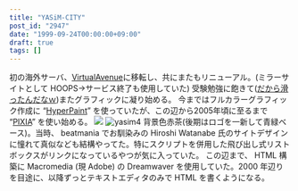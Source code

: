 ```yaml
---
title: "YASiM-CITY"
post_id: "2947"
date: "1999-09-24T00:00:00+09:00"
draft: true
tags: []
---
```



初の海外サーバ、[VirtualAvenue](http://www.virtualave.net/)に移転し、共にまたもリニューアル。(ミラーサイトとして HOOPS→サービス終了も使用していた) 受験勉強に飽きて([だから滑ったんだなｗ](/2957))またグラフィックに凝り始める。  今まではフルカラーグラフィック作成に “[HyperPaint](http://www10.plala.or.jp/kiriman/)” を使っていたが、この辺から2005年頃に至るまで “[PIXIA](http://www.pixia.jp/)” を使い始める。 ![](https://danmaq.com/wp-content/uploads/1999/09/yasim3.jpg) ![yasim4](https://danmaq.com/wp-content/uploads/1999/09/yasim4.jpg) 背景色赤茶(後期はロゴを一新して青緑ベース)。当時、 beatmania でお馴染みの Hiroshi Watanabe 氏のサイトデザインに憧れて真似なども結構やってた。特にスクリプトを併用した飛び出し式リストボックスがリンクになっているやつが気に入っていた。 この辺まで、 HTML 構築に Macromedia (現 Adobe) の Dreamwaver を使用していた。2000 年辺りを目途に、以降ずっとテキストエディタのみで HTML を書くようになる。
